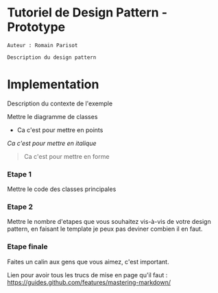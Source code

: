 # Tutoriel de Design Pattern - Prototype

    Auteur : Romain Parisot
    
    Description du design pattern

# Implementation

Description du contexte de l'exemple


Mettre le diagramme de classes

- Ca c'est pour mettre en points

*Ca c'est pour mettre en italique*

> Ca c'est pour mettre en forme

### Etape 1

Mettre le code des classes principales

### Etape 2

Mettre le nombre d'etapes que vous souhaitez vis-à-vis de votre design pattern, en faisant le template je peux pas deviner combien il en faut.

### Etape finale

Faites un calin aux gens que vous aimez, c'est important.

Lien pour avoir tous les trucs de mise en page qu'il faut : https://guides.github.com/features/mastering-markdown/
